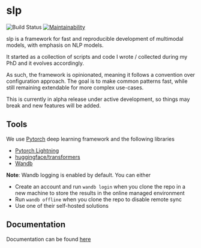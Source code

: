 # slp

![Build Status](https://github.com/georgepar/slp/actions/workflows/ci.yml/badge.svg)
[![Maintainability](https://api.codeclimate.com/v1/badges/d3ad9729ad30aa158737/maintainability)](https://codeclimate.com/github/georgepar/slp/maintainability)


slp is a framework for fast and reproducible development of multimodal models, with emphasis on
NLP models.

It started as a collection of scripts and code I wrote / collected during my PhD and it evolves
accordingly.

As such, the framework is opinionated, meaning it follows a convention over configuration approach.
The goal is to make common patterns fast, while still remaining extendable for more complex use-cases.

This is currently in alpha release under active development, so things may break and new features
will be added.

## Tools

We use [Pytorch](https://pytorch.org/) deep learning framework and the following libraries

- [Pytorch Lightning](https://pytorch-lightning.readthedocs.io/en/stable/)
- [huggingface/transformers](https://huggingface.co/transformers/)
- [Wandb](https://wandb.ai/)

**Note**: Wandb logging is enabled by default. You can either

- Create an account and run `wandb login` when you clone the repo in a new machine to store the results in the online managed environment
- Run `wandb offline` when you clone the repo to disable remote sync
- Use one of their self-hosted solutions

## Documentation

Documentation can be found [here](https://georgepar.github.io/slp/)
